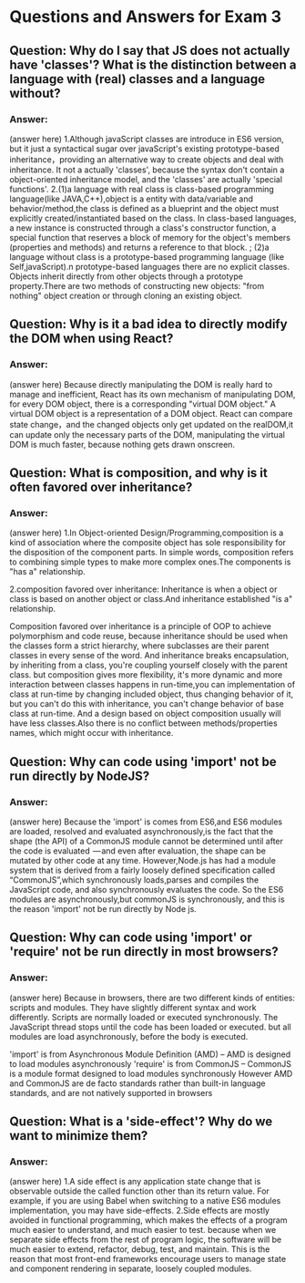 # Questions and Answers for Exam 3

## Question:  Why do I say that JS does not actually have 'classes'?  What is the distinction between a language with (real) classes and a language without?

### Answer:
 
(answer here)
1.Although javaScript classes are introduce in ES6 version, but it just a syntactical sugar over javaScript's existing prototype-based inheritance，providing an alternative way to create objects and deal with inheritance.
It not a actually 'classes', because the syntax don't contain a object-oriented inheritance model, and the 'classes' are actually 'special functions'.
2.(1)a language with real class is class-based programming language(like JAVA,C++),object is a entity with data/variable and behavior/method,the class is defined as a blueprint and the object must explicitly created/instantiated based on the class.
In class-based languages, a new instance is constructed through a class's constructor function, a special function that reserves a block of memory for the object's members (properties and methods) and returns a reference to that block. 
; (2)a language without class is a prototype-based programming language (like Self,javaScript).n prototype-based languages there are no explicit classes.
 Objects inherit directly from other objects through a prototype property.There are two methods of constructing new objects: "from nothing" object creation or through cloning an existing object. 


## Question:  Why is it a bad idea to directly modify the DOM when using React?

### Answer:
 
(answer here)
Because directly manipulating the DOM is really hard to manage and inefficient, React has its own mechanism of manipulating DOM, for every DOM object, there is a corresponding "virtual DOM object." A virtual DOM object is a representation of a DOM object.
React can compare state change，and the changed objects only get updated on the realDOM,it can update only the necessary parts of the DOM, manipulating the virtual DOM is much faster, because nothing gets drawn onscreen.



## Question:  What is composition, and why is it often favored over inheritance?

### Answer:
 
(answer here)
1.In Object-oriented Design/Programming,composition is a kind of association where the composite object has sole responsibility for the disposition of the component parts. 
In simple words, composition refers to combining simple types to make more complex ones.The components is "has a" relationship. 

2.composition favored over inheritance: 
Inheritance is when a object or class is based on another object or class.And inheritance established "is a" relationship.

Composition favored over inheritance is a principle of OOP to achieve polymorphism and code reuse, because inheritance should be used when the classes form a strict hierarchy, where subclasses are their parent classes in every sense of the word. 
And inheritance breaks encapsulation, by inheriting from a class, you're coupling yourself closely with the parent class. 
but composition gives more flexibility, it's more dynamic and more interaction between classes happens in run-time,you can implementation of class at run-time by changing included object, 
thus changing behavior of it, but you can't do this with inheritance, you can't change behavior of base class at run-time.
And a design based on object composition usually will have less classes.Also there is no conflict between methods/properties names, which might occur with inheritance.

## Question:  Why can code using 'import' not be run directly by NodeJS?  

### Answer:
 
(answer here)
Because the 'import' is comes from ES6,and ES6 modules are loaded, resolved and evaluated asynchronously,is the fact that the shape (the API) of a CommonJS module cannot be determined until after the code is evaluated 
— and even after evaluation, the shape can be mutated by other code at any time. 
However,Node.js has had a module system that is derived from a fairly loosely defined specification called “CommonJS”,which synchronously loads,parses and compiles the JavaScript code, and also synchronously evaluates the code.
So the ES6 modules are asynchronously,but commonJS is synchronously, and this is the reason 'import' not be run directly by Node js.


## Question:  Why can code using 'import' or 'require' not be run directly in most browsers?

### Answer:
 
(answer here)
Because in browsers, there are two different kinds of entities: scripts and modules. They have slightly different syntax and work differently.
Scripts are normally loaded or executed synchronously. The JavaScript thread stops until the code has been loaded or executed.
but all modules are load asynchronously, before the body is executed.

'import' is from Asynchronous Module Definition (AMD) – AMD is designed to load modules asynchronously
'require' is from CommonJS – CommonJS is a module format designed to load modules synchronously
However AMD and CommonJS are de facto standards rather than built-in language standards, and are not natively supported in browsers

## Question:  What is a 'side-effect'?  Why do we want to minimize them?

### Answer:
 
(answer here)
1.A side effect is any application state change that is observable outside the called function other than its return value.
For example, if you are using Babel when switching to a native ES6 modules implementation, you may have side-effects.
2.Side effects are mostly avoided in functional programming, which makes the effects of a program much easier to understand, and much easier to test.
because when we separate side effects from the rest of program logic, the software will be much easier to extend, refactor, debug, test, and maintain.
This is the reason that most front-end frameworks encourage users to manage state and component rendering in separate, loosely coupled modules.
